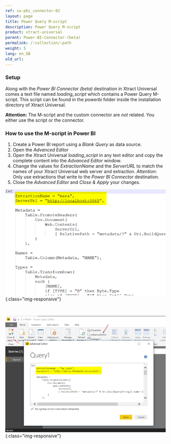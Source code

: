 ```yaml
---
ref: xu-pbi_connector-02
layout: page
title: Power Query M-script
description: Power Query M-script 
product: xtract-universal
parent: Power-BI-Connector-(beta)
permalink: /:collection/:path
weight: 5
lang: en_GB
old_url:
---
```


### Setup

Along with the *Power BI Connector (beta)* destination in Xtract Universal comes a text file named *loading_script* which contains a Power Query M-script. This script can be found in the *powerbi* folder inside the installation directory of Xtract Universal. <br>

**Attention:** The M-script and the custom connector are *not* related. You either use the script or the connector.

### How to use the M-script in Power BI

1. Create a Power BI report using a *Blank Query* as data source.
2. Open the *Advanced Editor* 
3. Open the Xtract Universal *loading_script* in any text editor and copy the complete content into the *Advanced Editor* window.
4. Change the values for *ExtractionName* and the *ServerURL* to match the names of your Xtract Universal web server and extraction. *Attention*: Only use extractions that write to the *Power BI Connector* destination.
5. Close the *Advanced Editor* and *Close & Apply* your changes.

![M-Script](/img/content/XU_PowerQueryScript.png){:class="img-responsive"}

<br>

![PowerQueryEditor](/img/content/XU_PBI_PowerQueryEditor.png){:class="img-responsive"}





